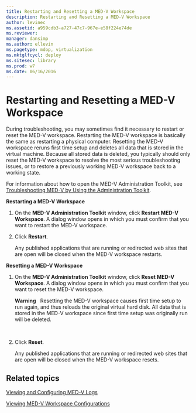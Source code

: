 ```yaml
---
title: Restarting and Resetting a MED-V Workspace
description: Restarting and Resetting a MED-V Workspace
author: levinec
ms.assetid: a959cdb3-a727-47c7-967e-e58f224e74de
ms.reviewer: 
manager: dansimp
ms.author: ellevin
ms.pagetype: mdop, virtualization
ms.mktglfcycl: deploy
ms.sitesec: library
ms.prod: w7
ms.date: 06/16/2016
---
```



# Restarting and Resetting a MED-V Workspace


During troubleshooting, you may sometimes find it necessary to restart or reset the MED-V workspace. Restarting the MED-V workspace is basically the same as restarting a physical computer. Resetting the MED-V workspace reruns first time setup and deletes all data that is stored in the virtual machine. Because all stored data is deleted, you typically should only reset the MED-V workspace to resolve the most serious troubleshooting issues, or to restore a previously working MED-V workspace back to a working state.

For information about how to open the MED-V Administration Toolkit, see [Troubleshooting MED-V by Using the Administration Toolkit](troubleshooting-med-v-by-using-the-administration-toolkit.md).

**Restarting a MED-V Workspace**

1.  On the **MED-V Administration Toolkit** window, click **Restart MED-V Workspace**. A dialog window opens in which you must confirm that you want to restart the MED-V workspace.

2.  Click **Restart**.

    Any published applications that are running or redirected web sites that are open will be closed when the MED-V workspace restarts.

**Resetting a MED-V Workspace**

1.  On the **MED-V Administration Toolkit** window, click **Reset MED-V Workspace**. A dialog window opens in which you must confirm that you want to reset the MED-V workspace.

    **Warning**  
    Resetting the MED-V workspace causes first time setup to run again, and thus reloads the original virtual hard disk. All data that is stored in the MED-V workspace since first time setup was originally run will be deleted.

     

2.  Click **Reset**.

    Any published applications that are running or redirected web sites that are open will be closed when the MED-V workspace resets.

## Related topics


[Viewing and Configuring MED-V Logs](viewing-and-configuring-med-v-logs.md)

[Viewing MED-V Workspace Configurations](viewing-med-v-workspace-configurations.md)

 

 





